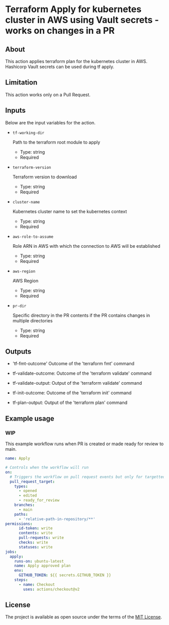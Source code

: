 # Terraform Apply for kubernetes cluster in AWS using Vault secrets - works on changes in a PR

## About

This action applies terraform plan for the kubernetes cluster in AWS. Hashicorp Vault secrets can be used during tf apply. 

## Limitation
This action works only on a Pull Request.

## Inputs

Below are the input variables for the action.

* `tf-working-dir`

  Path to the terraform root module to apply

  - Type: string
  - Required


* `terraform-version`

  Terraform version to download

  - Type: string
  - Required

* `cluster-name`

  Kubernetes cluster name to set the kubernetes context

  - Type: string
  - Required

* `aws-role-to-assume`

  Role ARN in AWS with which the connection to AWS will be established

  - Type: string
  - Required

* `aws-region`

  AWS Region

  - Type: string
  - Required

* `pr-dir`

  Specific directory in the PR contents if the PR contains changes in multiple directories 

  - Type: string
  - Required

## Outputs

* 'tf-fmt-outcome'
    Outcome of the 'terraform fmt' command

*  tf-validate-outcome:
    Outcome of the 'terraform validate' command

*  tf-validate-output:
    Output of the 'terraform validate' command

*  tf-init-outcome:
    Outcome of the 'terraform init' command

*  tf-plan-output:
    Output of the 'terraform plan' command

## Example usage

### WIP

This example workflow runs when PR is created or made ready for review to main.

```yaml
name: Apply

# Controls when the workflow will run
on:
  # Triggers the workflow on pull request events but only for targetted for the main branch and that too in specific folders
  pull_request_target:  
    types:
      - opened
      - edited
      - ready_for_review
    branches:    
      - main
    paths: 
      - 'relative-path-in-repository/**'
permissions:
      id-token: write
      contents: write
      pull-requests: write
      checks: write
      statuses: write
jobs:
  apply:
    runs-on: ubuntu-latest
    name: Apply approved plan
    env:
      GITHUB_TOKEN: ${{ secrets.GITHUB_TOKEN }}
    steps:
      - name: Checkout
        uses: actions/checkout@v2


```


## License
The project is available as open source under the terms of the [MIT License](LICENSE).
